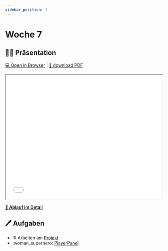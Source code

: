 ```yaml
---
sidebar_position: 7
---
```


# Woche 7

## :man_teacher: Präsentation

[:computer: Open in Browser](pathname:///slides/woche-7) |
[:floppy_disk: download PDF](pathname:///slides/woche-7.pdf)

<iframe src="/bbzbl-modul-404/slides/woche-7" width="100%" height="400px"></iframe>

**[:compass: Ablauf im Detail](pathname:///woche-07)**

## :pen: Aufgaben

- :alembic: Arbeiten am [Projekt](../beurteilungen/lb2.md)
- :woman_superhero: [PlayerPanel](../aufgaben-swing/player-panel.md)

